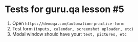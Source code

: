 # **Tests for guru.qa lesson #5**

1) Open ```https://demoqa.com/automation-practice-form```
2) Test form (```inputs, calendar, screenshot uploader, etc```)
3) Modal window should have your: ```text, pictures, etc```
